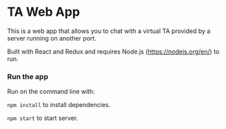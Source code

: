 # TA Web App

This is a web app that allows you to chat with a virtual TA provided by a server running on another port.

Built with React and Redux and requires Node.js (https://nodejs.org/en/) to run.

### Run the app

Run on the command line with: 

`npm install` to install dependencies.

`npm start` to start server.
